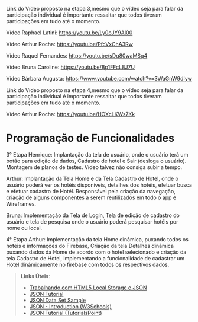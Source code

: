 Link do Vídeo proposto na etapa 3,mesmo que o vídeo seja para falar da participação individual é importante ressaltar que todos tiveram participações em tudo até o momento. 

Vídeo Raphael Latini:
https://youtu.be/Ly0cJY9AI00

Vídeo Arthur Rocha:
https://youtu.be/PfcVxChA3Rw

Vídeo Raquel Fernandes:
https://youtu.be/sDq80waMSq4

Vídeo Bruna Caroline:
https://youtu.be/Bp1FFcL8J7U

Vídeo Bárbara Augusta:
https://www.youtube.com/watch?v=3WaGnW9dIyw

Link do Vídeo proposto na etapa 4,mesmo que o vídeo seja para falar da participação individual é importante ressaltar que todos tiveram participações em tudo até o momento.

Vídeo Arthur Rocha:
https://youtu.be/HOXcLKWs7Kk

# Programação de Funcionalidades

3° Etapa
Henrique: Implantação da tela de usuário, onde o usuário terá um botão para edição de dados, Cadastro de hotel e Sair (desloga o usuário).
Montagem de planos de testes. Vídeo talvez não consiga subir a tempo.

Arthur: Implantação da Tela Home e da Tela Cadastro de Hotel, onde o usuário poderá ver os hotéis disponíveis, detalhes dos hotéis, efetuar busca e efetuar cadastro de Hotél. Responsável pela criação da navegação, criação de alguns componentes a serem reutilizados em todo o app e Wireframes.

Bruna:  Implementação da Tela de Login, Tela de edição de cadastro do usuário e tela de pesquisa onde o usuário poderá pesquisar hotéis por nome ou local. 

4° Etapa
Arthur: Implementação da tela Home dinâmica, puxando todos os hoteis e informações do Firebase, Criação da tela Detalhes dinâmica puxando dados da Home de acordo com o hotel selecionado e criação da tela Cadastro de Hotel, implementando a funcionalidade de cadastrar um Hotel dinâmicamente no firebase com todos os respectivos dados.

> **Links Úteis**:
>
> - [Trabalhando com HTML5 Local Storage e JSON](https://www.devmedia.com.br/trabalhando-com-html5-local-storage-e-json/29045)
> - [JSON Tutorial](https://www.w3resource.com/JSON)
> - [JSON Data Set Sample](https://opensource.adobe.com/Spry/samples/data_region/JSONDataSetSample.html)
> - [JSON - Introduction (W3Schools)](https://www.w3schools.com/js/js_json_intro.asp)
> - [JSON Tutorial (TutorialsPoint)](https://www.tutorialspoint.com/json/index.htm)
